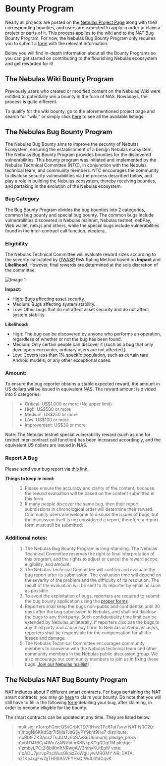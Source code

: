 # Bounty Program

Nearly all projects are posted on the [Nebulas Project Page](go.nebulas.io) along with their corresponding bounties, and users are expected to apply in order to claim a project or parts of it. This process applies to the wiki and to the NAT Bug Bounty Program. For now, the Nebulas Bug Bounty Program only requires you to submit a [form](https://docs.google.com/forms/d/e/1FAIpQLScaCeODU26maPJIuyCkX6Lsa0A5Xi2AZ_z-mvKlHmd89_CaXQ/viewform) with the relevant information.

Below you will find in-depth information about all the Bounty Programs so you can get started on contributing to the flourishing Nebulas ecossystem and get rewarded for it!

## The Nebulas Wiki Bounty Program

Previously users who created or modified content on the Nebulas Wiki were entitled to potentially win a bounty in the form of NAS. Nowadays, the process is quite different.

To qualify for the wiki bounty, go to the aforementioned project page and search for "wiki," or simply click [here](https://go.nebulas.io/search?q=wiki) to see all the available listings.


## The Nebulas Bug Bounty Program

The Nebulas Bug Bounty aims to improve the security of Nebulas Ecosystem, ensuring the establishment of a benign Nebulas ecosystem. The Nebulas Bug Bounty Program provides bounties for the discovered vulnerabilities. This bounty program was initiated and implemented by the Nebulas Technical Committee (NTC), in conjunction with the Nebulas technical team, and community members. NTC encourages the community to disclose security vulnerabilities via the process described below, and play a role in building the Nebulas ecosystem, thereby receiving bounties, and partaking in the evolution of the Nebulas ecosystem.

### Bug Category

The Bug Bounty Program divides the bug bounties into 2 categories, common bug bounty and special bug bounty. The common bugs include vulnerabilities discovered in Nebulas mainnet, Nebulas testnet, nebPay, Web wallet, neb.js and others, while the special bugs include vulnerabilities found in the inter-contract call function, etcetera..

### Eligibility 

The Nebulas Technical Committee will evaluate reward sizes according to the severity calculated by [OWASP](https://www.owasp.org/index.php/OWASP_Risk_Rating_Methodology) Risk Rating Method based on **Impact** and **Likelihood**. However, final rewards are determined at the sole discretion of the committee. 

![Image 1](https://cdn-images-1.medium.com/max/1600/1*rR7P3JTHT2KFAYTDodsilw.jpeg)

**Impact:**
- High: Bugs affecting asset security.
- Medium: Bugs affecting system stability.
- Low: Other bugs that do not affect asset security and do not affect system stability.

**Likelihood:**
- High: The bug can be discovered by anyone who performs an operation, regardless of whether or not the bug has been found.
- Medium: Only certain people can discover it (such as a bug that only developers encounter, ordinary users are not affected.)
- Low: Covers less than 1% specific population, such as certain rare Android models; or any other exceptional cases. 

### Amount:
To ensure the bug reporter obtains a stable expected reward, the amount in US dollars will be issued in equivalent NAS.
The reward amount is divided into 5 categories:

> - Critical: US$1,000 or more (No upper limit)
> - High: US$500 or more
> - Medium: US$250 or more
> - Low: US$100 or more
> - Improvement: US$30 or more

Note: The Nebulas testnet special vulnerability reward (such as one for testnet inter-contract call function) has been increased accordingly, and the equivalent US dollars are issued in NAS.

### Report A Bug
Please send your bug report via [this link](https://goo.gl/forms/5ysl61Mjpn6yDEuN2).

**Things to keep in mind:**

> 1. Please ensure the accuracy and clarity of the content, because the reward evaluation will be based on the content submitted in this form.
> 2. If many people discover the same bug, then their report submissions in chronological order will determine their reward. Community users are welcome to discuss the issues of bugs, but the discussion itself is not considered a report, therefore a report form must still be submitted. 

### Additional notes:
> 1. The Nebulas Bug Bounty Program is long-standing. The Nebulas Technical Committee reserves the right to final interpretation of this program, and the rights to adjust or cancel the reward scope, eligibility, and amount.
> 2. The Nebulas Technical Committee will confirm and evaluate the bug report after its submission. The evaluation time will depend on the severity of the problem and the difficulty of its resolution. The result of the evaluation will be sent to its reporter by email as soon as possible. 
> 3. To avoid the exploitation of bugs, reporters are required to submit the bug bounty application using the [proper forms](https://docs.google.com/forms/d/e/1FAIpQLScaCeODU26maPJIuyCkX6Lsa0A5Xi2AZ_z-mvKlHmd89_CaXQ/viewform). 
> 4. Reporters shall keep the bugs non-public and confidential until 30 days after the bug submission to Nebulas, and shall not disclose the bugs to any third party. Such confidentiality time limit can be extended by Nebulas unilaterally. If reporters disclose the bugs to any third party and cause any harm to Nebulas or Nebulas’ users, reporters shall be responsible for the compensation for all the losses and damage.
> 5. The Nebulas Technical Committee encourages community members to converse with the Nebulas technical team and other community members in the Nebulas public discussion group. We also encourage our community members to join us in fixing these bugs. [Join our Nebulas maillist](https://lists.nebulas.io/cgi-bin/mailman/listinfo)!

## The Nebulas NAT Bug Bounty Program
NAT includes about 7 different smart contracts.
For bugs pertaining the NAT smart contracts, you may go [here](https://go.nebulas.io/project/147) to claim your bounty. Do note that you will still have to fill in the following [form](https://docs.google.com/forms/d/e/1FAIpQLScaCeODU26maPJIuyCkX6Lsa0A5Xi2AZ_z-mvKlHmd89_CaXQ/viewform) detailing your bug, after claiming, in order to become elligible for the bounty.

The smart contracts can be updated at any time. They are listed below:

> multisig: n1orrpFGmcQSvGrbKTD7RHweTPe61ut7svw
> NAT NRC20: n1mpgNi6KKdSzr7i5Ma7JsG5yPY9knf9He7
> distribute: n1uBbtFZK3Acs2T6JUMv6bSAvS6U6nnur6j
> pledge_proxy: n1obU14f6Cp4Wv7zANVbtmXKNkpKCqQDgDM
> pledge: n1zmbyLPCt2i8biKm1tNRwgAW3mhyKUtEpW
> vote: n1pADU7jnrvpPzcWusGkaizZoWgUywMRGMY
> NR_DATA: n21KaJxgFw7gTHR9A5VFYHsQrWdL61dCqvK
